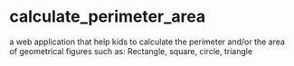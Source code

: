 # calculate_perimeter_area
a web application that help kids to calculate the perimeter and/or the area of geometrical figures such as: Rectangle, square, circle, triangle
